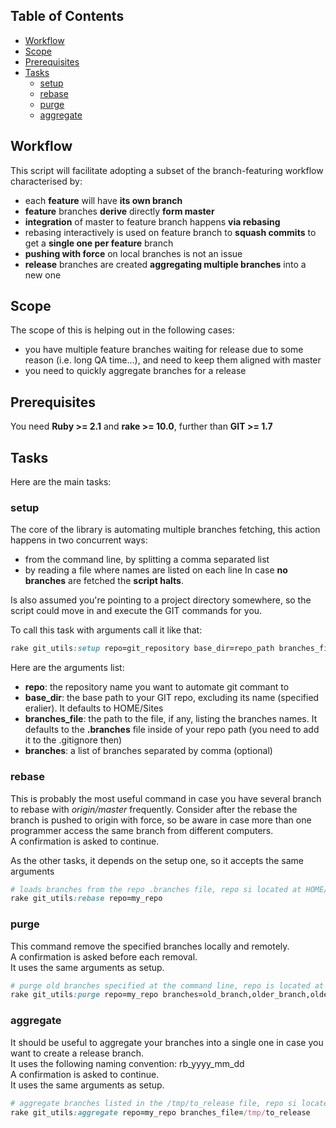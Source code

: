 ## Table of Contents
* [Workflow](#workflow)
* [Scope](#scope)
* [Prerequisites](#prerequisites)
* [Tasks](#tasks)
  * [setup](#setup)
  * [rebase](#rebase)
  * [purge](#purge)
  * [aggregate](#aggregate)

## Workflow
This script will facilitate adopting a subset of the branch-featuring workflow characterised by:
* each **feature** will have **its own branch**
* **feature** branches **derive** directly **form master**
* **integration** of master to feature branch happens **via rebasing**
* rebasing interactively is used on feature branch to **squash commits** to get a **single one per feature** branch
* **pushing with force** on local branches is not an issue
* **release** branches are created **aggregating multiple branches** into a new one

## Scope
The scope of this is helping out in the following cases:
* you have multiple feature branches waiting for release due to some reason (i.e. long QA time...), and need to keep them aligned with master
* you need to quickly aggregate branches for a release

## Prerequisites
You need **Ruby >= 2.1** and **rake >= 10.0**, further than **GIT >= 1.7**

## Tasks
Here are the main tasks:

### setup
The core of the library is automating multiple branches fetching, this action happens in two concurrent ways:  
* from the command line, by splitting a comma separated list
* by reading a file where names are listed on each line
In case **no branches** are fetched the **script halts**.

Is also assumed you're pointing to a project directory somewhere, so the script could move in and execute the GIT commands for you.

To call this task with arguments call it like that:
```ruby
rake git_utils:setup repo=git_repository base_dir=repo_path branches_file=file_listing_branches branches=list,of,branches,separated,by,comma
```
Here are the arguments list:
* **repo**: the repository name you want to automate git commant to
* **base_dir**: the base path to your GIT repo, excluding its name (specified eralier). It defaults to HOME/Sites
* **branches_file**: the path to the file, if any, listing the branches names. It defaults to the **.branches** file inside of your repo path (you need to add it to the .gitignore then)
* **branches**: a list of branches separated by comma (optional)

### rebase
This is probably the most useful command in case you have several branch to rebase with _origin/master_ frequently.
Consider after the rebase the branch is pushed to origin with force, so be aware in case more than one programmer access the same branch from different computers.  
A confirmation is asked to continue.  

As the other tasks, it depends on the setup one, so it accepts the same arguments
```ruby
# loads branches from the repo .branches file, repo si located at HOME/Sites/my_repo
rake git_utils:rebase repo=my_repo
```

### purge
This command remove the specified branches locally and remotely.  
A confirmation is asked before each removal.  
It uses the same arguments as setup.
```ruby
# purge old branches specified at the command line, repo is located at HOME/Sites/my_repo
rake git_utils:purge repo=my_repo branches=old_branch,older_branch,oldest_branch
```

### aggregate
It should be useful to aggregate your branches into a single one in case you want to create a release branch.  
It uses the following naming convention: rb_yyyy_mm_dd  
A confirmation is asked to continue.  
It uses the same arguments as setup.
```ruby
# aggregate branches listed in the /tmp/to_release file, repo si located at HOME/Sites/my_repo
rake git_utils:aggregate repo=my_repo branches_file=/tmp/to_release
```
